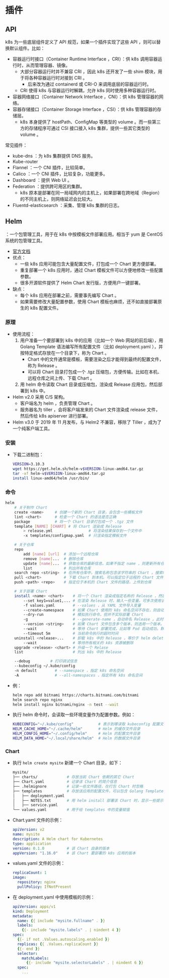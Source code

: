 # 插件

## API

k8s 为一些底层组件定义了 API 规范，如果一个插件实现了这些 API ，则可以替换默认组件。比如：
- 容器运行时接口（Container Runtime Interface ，CRI）：供 k8s 调用容器运行时，从而管理容器、镜像。
  - 大部分容器运行时并不兼容 CRI ，因此 k8s 还开发了一些 shim 模块，用于将各种容器运行时对接到 CRI 。
    - 后来改为通过 containerd 或 CRI-O 来调用底层的容器运行时。
  - CRI 使得 k8s 与容器运行时解耦，允许 k8s 同时使用多种容器运行时。
- 容器网络接口（Container Network Interface ，CNI）：供 k8s 管理容器的网络。
- 容器存储接口（Container Storage Interface ，CSI）：供 k8s 管理容器的存储层。
  - k8s 本身提供了 hostPath、ConfigMap 等类型的 volume 。而一些第三方的存储程序可通过 CSI 接口接入 k8s 集群，提供一些其它类型的 volume 。

常见插件：
- kube-dns ：为 k8s 集群提供 DNS 服务。
- Kube-router
- Flannel ：一个 CNI 插件，比较简单。
- Calico ：一个 CNI 插件，比较复杂，功能更多。
- Dashboard ：提供 Web UI 。
- Federation ：提供跨可用区的集群。
  - k8s 原本是部署在同一局域网内的主机上，如果部署在跨地域（Region）的不同主机上，则网络延迟会比较大。
- Fluentd-elasticsearch ：采集、管理 k8s 集群的日志。



## Helm

：一个包管理工具，用于在 k8s 中按模板文件部署应用。相当于 yum 是 CentOS 系统的包管理工具。
- [官方文档](https://helm.sh/docs/)
- 优点：
  - 一些 k8s 应用可能包含大量配置文件，打包成一个 Chart 更方便部署。
  - 重复部署一个 k8s 应用时，通过 Chart 模板文件可以方便地修改一些配置参数。
  - 很多开源软件提供了 Helm Chart 发行版，方便用户一键部署。
- 缺点：
  - 每个 k8s 应用在部署之前，需要事先编写 Chart 。
  - 如果需要修改大量配置参数，使用 Chart 模板也麻烦，还不如直接部署原生的 k8s 配置文件。

### 原理

- 使用流程：
  1. 用户准备一个要部署到 k8s 中的应用（比如一个 Web 网站的前后端），用 Golang Template 语法编写所有配置文件（比如 deployment.yaml ），并按特定格式存放在一个目录下，称为 Chart 。
      - Chart 中的文件通常是模板，需要渲染之后才能得到最终的配置文件，称为 Release 。
      - 可以将 Chart 目录打包成一个 .tgz 压缩包，方便传输。比如在本机、远程仓库之间上传、下载 Chart 。
  2. 用 helm 命令读取 Chart 目录或压缩包，渲染成 Release 应用包，然后部署到 k8s 中。
- Helm v2.0 采用 C/S 架构。
  - 客户端名为 helm ，负责管理 Chart 。
  - 服务器名为 tiller ，会将客户端发来的 Chart 文件渲染成 release 文件，然后传给 k8s apiserver 进行部署。
- Helm v3.0 于 2019 年 11 月发布，与 Helm2 不兼容，移除了 Tiller ，成为了一个纯客户端工具。

### 安装

- 下载二进制包：
  ```sh
  VERSION=3.10.3
  wget https://get.helm.sh/helm-v$VERSION-linux-amd64.tar.gz
  tar -xf helm-v$VERSION-linux-amd64.tar.gz
  install linux-amd64/helm /usr/bin/
  ```

### 命令

```sh
helm
    # 关于制作 Chart
    create <name>     # 创建一个新的 Chart 目录，会包含一些模板文件
    lint <chart>      # 检查一个 Chart 的语法是否正确
    package           # 将一个 Chart 目录打包成一个 .tgz 文件
    template [NAME] [CHART] # 将 Chart 渲染成 Release
        > release.yml                # 将渲染结果保存到一个文件中
        -x templates/configmap.yaml  # 只渲染指定模板文件

    # 关于仓库
    repo
        add [name] [url]  # 添加一个远程仓库
        remove [name]...  # 删除仓库
        update [name]...  # 获取仓库的最新信息。如果不指定 name ，则更新所有仓库
        list              # 列出所有仓库
    search repo <string>  # 在所有仓库中，搜索名称包含该字符串的 Chart 。搜索时会使用本机缓存的仓库信息，可能需要执行 helm repo update
    pull <chart>          # 下载 Chart 到本机。可以指定位于远程的 Chart 文件的 URL ，或位于仓库的 Chart 名称
    push <path> <repo>    # 指定位于本机的 Chart 文件的路径，上传到仓库

    # 关于部署 Chart
    install <name> <chart>    # 将一个 Chart 渲染成指定名称的 Release ，然后部署到 k8s 。可以指定位于本机的 Chart 文件的路径、位于远程的 Chart 文件的 URL ，或位于仓库的 Chart 名称
        --set key1=value1,... # 在渲染 Release 时，输入一些变量。可多次使用该选项
        -f values.yaml        # --values ，从 YAML 文件导入变量
        --create-namespace    # 如果 Chart 使用的 k8s 命名空间不存在，则自动创建
        --dry-run             # 模拟执行命令，但并不实际部署 Chart
        -g                    # --generate-name ，自动命名 Release 。此时可省略 install <name> <chart> 中的 name ，重复 install 时不会命名冲突
        --version <string>    # 如果 Chart 文件包含多个版本，则选用一个版本。默认会安装最新一个版本
        --wait                # 等待 Chart 部署完成，比如等 Pod 启动成功。默认不会等待
        --timeout 5m          # 当前命令执行的超时时间
    uninstall <release>...    # 卸载 k8s 中的 Release 。等价于 helm delete 命令
        --wait                # 等待所有相关的 k8s 资源被删除
    upgrade <release> <chart> # 升级一个 Relase
    list                      # 列出 k8s 中的 Release

    --debug         # 打印调试信息
    --kubeconfig ~/.kube/config
    -n default        # --namespace ，指定 k8s 命名空间
    -A                # --all-namespaces ，指定所有 k8s 命名空间
```
- 例：
  ```sh
  helm repo add bitnami https://charts.bitnami.com/bitnami
  helm search repo nginx
  helm install nginx bitnami/nginx -n test --wait
  ```
- 执行 helm 命令时，会读取一些环境变量作为配置参数。例如：
  ```sh
  KUBECONFIG="~/.kube/config"           # 表示到哪读取 kubeconfig 配置文件
  HELM_CACHE_HOME="~/.cache/helm"       # Helm 的缓存文件目录
  HELM_CONFIG_HOME="~/.config/helm"     # Helm 的配置文件目录
  HELM_DATA_HOME="~/.local/share/helm"  # Helm 的数据文件目录
  ```

### Chart

- 执行 `helm create mysite` 新建一个 Chart 目录，如下：
  ```sh
  mysite/
  ├── charts/             # 存放当前 Chart 依赖的其它 Chart
  ├── Chart.yaml          # 记录该 Chart 的简介信息
  ├── .helmignore         # 记录一些文件路径，在打包 Chart 时忽略
  ├── templates           # 存放该应用的配置文件，可以包含 Golang Template 模板
  │   ├── deployment.yaml
  │   ├── NOTES.txt       # 用 helm install 部署该 Chart 时，显示一些提示语
  │   ├── service.yaml
  └── values.yaml         # 用于给 templates 中的变量赋值
  ```

- Chart.yaml 文件的示例：
  ```yaml
  apiVersion: v2
  name: mysite
  description: A Helm chart for Kubernetes
  type: application
  version: 0.1.0          # 该 Chart 自身的版本
  appVersion: "1.16.0"    # 该 Chart 要部署的 k8s 应用的版本
  ```

- values.yaml 文件的示例：
  ```yaml
  replicaCount: 1
  image:
    repository: nginx
    pullPolicy: IfNotPresent
  ```

- 在 deployment.yaml 中使用模板的示例：
  ```yaml
  apiVersion: apps/v1
  kind: Deployment
  metadata:
    name: {{ include "mysite.fullname" . }}
    labels:
      {{- include "mysite.labels" . | nindent 4 }}
  spec:
    {{- if not .Values.autoscaling.enabled }}
    replicas: {{ .Values.replicaCount }}
    {{- end }}
    selector:
      matchLabels:
        {{- include "mysite.selectorLabels" . | nindent 6 }}
    spec:
      ...
  ```
